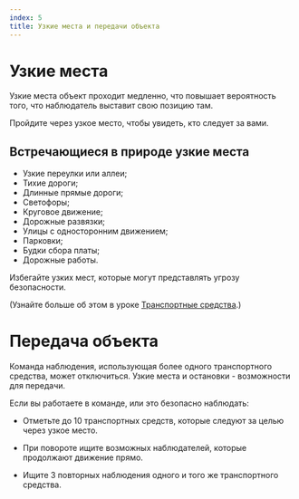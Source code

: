 ```yaml
---
index: 5
title: Узкие места и передачи объекта
---
```

# Узкие места

Узкие места объект проходит медленно, что повышает вероятность того, что наблюдатель выставит свою позицию там.

Пройдите через узкое место, чтобы увидеть, кто следует за вами.

## Встречающиеся в природе узкие места

*   Узкие переулки или аллеи;
*   Тихие дороги;
*   Длинные прямые дороги;
*   Светофоры;
*   Круговое движение;
*   Дорожные развязки;
*   Улицы с односторонним движением;
*   Парковки;
*   Будки сбора платы;
*   Дорожные работы.

Избегайте узких мест, которые могут представлять угрозу безопасности.

(Узнайте больше об этом в уроке [Транспортные средства](umbrella://travel/vehicles).)

# Передача объекта

Команда наблюдения, использующая более одного транспортного средства, может отключиться. Узкие места и остановки - возможности для передачи.

Если вы работаете в команде, или это безопасно наблюдать:

*   Отметьте до 10 транспортных средств, которые следуют за целью через узкое место.

*   При повороте ищите возможных наблюдателей, которые продолжают движение прямо.

*   Ищите 3 повторных наблюдения одного и того же транспортного средства.